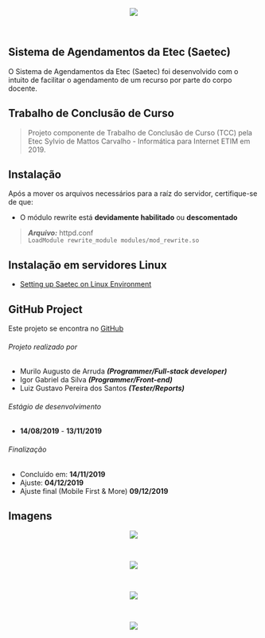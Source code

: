 <p align="center">
  <img src="https://i.imgur.com/1afSx1r.png">
</p>
<br />

## Sistema de Agendamentos da Etec (Saetec)
O Sistema de Agendamentos da Etec (Saetec) foi desenvolvido com o intuito de facilitar o agendamento de um recurso por parte do corpo docente.
## Trabalho de Conclusão de Curso
> Projeto componente de Trabalho de Conclusão de Curso (TCC) pela Etec Sylvio de Mattos Carvalho - Informática para Internet ETIM em 2019.
## Instalação
Após a mover os arquivos necessários para a raíz do servidor, certifique-se de que:
- O módulo rewrite está **devidamente habilitado** ou **descomentado** 
> ***Arquivo:*** httpd.conf <br />
 `LoadModule rewrite_module modules/mod_rewrite.so`
## Instalação em servidores Linux
- [Setting up Saetec on Linux Environment](https://github.com/trusted-ws/saetec/blob/master/linux_installation.txt)
## GitHub Project
Este projeto se encontra no [GitHub](https://github.com/trusted-ws/saetec)
###### Projeto realizado por
- Murilo Augusto de Arruda ***(Programmer/Full-stack developer)***
- Igor Gabriel da Silva ***(Programmer/Front-end)***
- Luiz Gustavo Pereira dos Santos ***(Tester/Reports)***

###### Estágio de desenvolvimento
 * **14/08/2019** - **13/11/2019**
 ###### Finalização
 * Concluído em: **14/11/2019**
 * Ajuste: **04/12/2019**
 * Ajuste final (Mobile First & More) **09/12/2019**

## Imagens

<p align="center">
  <img src="https://i.ibb.co/TB6t0TT/s1.png">
</p>
<br />

<p align="center">
  <img src="https://i.ibb.co/FmSLQrh/s2.png">
</p>
<br />

<p align="center">
  <img src="https://i.ibb.co/5KJzvNs/s3.png">
</p>
<br />

<p align="center">
  <img src="https://i.ibb.co/QbcJLbH/s5.png">
</p>
<br />
